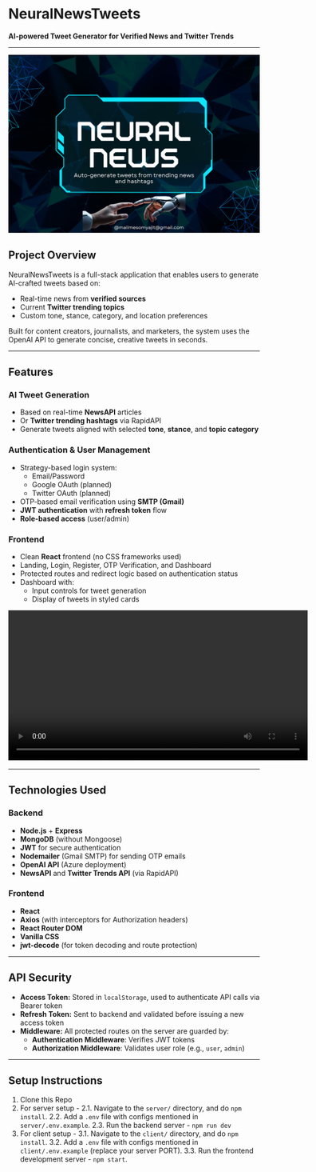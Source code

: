 # NeuralNewsTweets

**AI-powered Tweet Generator for Verified News and Twitter Trends**

---

<img src="./assets/Landing.png" alt="Landing" />

## Project Overview

NeuralNewsTweets is a full-stack application that enables users to generate AI-crafted tweets based on:
- Real-time news from **verified sources**
- Current **Twitter trending topics**
- Custom tone, stance, category, and location preferences

Built for content creators, journalists, and marketers, the system uses the OpenAI API to generate concise, creative tweets in seconds.

---

## Features

### AI Tweet Generation
- Based on real-time **NewsAPI** articles
- Or **Twitter trending hashtags** via RapidAPI
- Generate tweets aligned with selected **tone**, **stance**, and **topic category**

### Authentication & User Management
- Strategy-based login system:
  - Email/Password
  - Google OAuth (planned)
  - Twitter OAuth (planned)
- OTP-based email verification using **SMTP (Gmail)**
- **JWT authentication** with **refresh token** flow
- **Role-based access** (user/admin)

### Frontend
- Clean **React** frontend (no CSS frameworks used)
- Landing, Login, Register, OTP Verification, and Dashboard
- Protected routes and redirect logic based on authentication status
- Dashboard with:
  - Input controls for tweet generation
  - Display of tweets in styled cards

<video width="600" controls>
  <source src="assets/Demo.mp4" type="video/mp4">
  Your browser does not support the video tag.
</video>

---

## Technologies Used

### Backend
- **Node.js** + **Express**
- **MongoDB** (without Mongoose)
- **JWT** for secure authentication
- **Nodemailer** (Gmail SMTP) for sending OTP emails
- **OpenAI API** (Azure deployment)
- **NewsAPI** and **Twitter Trends API** (via RapidAPI)

### Frontend
- **React**
- **Axios** (with interceptors for Authorization headers)
- **React Router DOM**
- **Vanilla CSS**
- **jwt-decode** (for token decoding and route protection)

---

## API Security

- **Access Token:** Stored in `localStorage`, used to authenticate API calls via Bearer token
- **Refresh Token:** Sent to backend and validated before issuing a new access token
- **Middleware:** All protected routes on the server are guarded by:
  - **Authentication Middleware**: Verifies JWT tokens
  - **Authorization Middleware**: Validates user role (e.g., `user`, `admin`)

---

## Setup Instructions

1. Clone this Repo
2. For server setup -
2.1. Navigate to the `server/` directory, and do `npm install`.
2.2. Add a `.env` file with configs mentioned in `server/.env.example`.
2.3. Run the backend server - `npm run dev`
3. For client setup -
3.1. Navigate to the `client/` directory, and do `npm install`.
3.2. Add a `.env` file with configs mentioned in `client/.env.example` (replace your server PORT).
3.3. Run the frontend development server - `npm start`.

